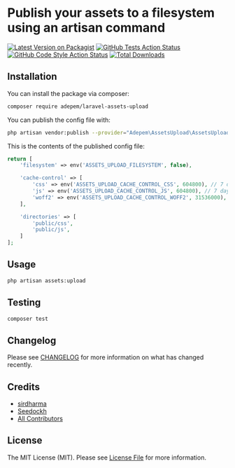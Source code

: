# Publish your assets to a filesystem using an artisan command

[![Latest Version on Packagist](https://img.shields.io/packagist/v/adepem/laravel-assets-upload.svg?style=flat-square)](https://packagist.org/packages/adepem/laravel-assets-upload)
[![GitHub Tests Action Status](https://img.shields.io/github/workflow/status/adepem/laravel-assets-upload/run-tests?label=tests)](https://github.com/adepem/laravel-assets-upload/actions?query=workflow%3Arun-tests+branch%3Amain)
[![GitHub Code Style Action Status](https://img.shields.io/github/workflow/status/adepem/laravel-assets-upload/Check%20&%20fix%20styling?label=code%20style)](https://github.com/adepem/laravel-assets-upload/actions?query=workflow%3A"Check+%26+fix+styling"+branch%3Amain)
[![Total Downloads](https://img.shields.io/packagist/dt/adepem/laravel-assets-upload.svg?style=flat-square)](https://packagist.org/packages/adepem/laravel-assets-upload)

## Installation

You can install the package via composer:

```bash
composer require adepem/laravel-assets-upload
```

You can publish the config file with:
```bash
php artisan vendor:publish --provider="Adepem\AssetsUpload\AssetsUploadServiceProvider" --tag="laravel-assets-upload-config"
```

This is the contents of the published config file:

```php
return [
    'filesystem' => env('ASSETS_UPLOAD_FILESYSTEM', false),

    'cache-control' => [
        'css' => env('ASSETS_UPLOAD_CACHE_CONTROL_CSS', 604800), // 7 days
        'js' => env('ASSETS_UPLOAD_CACHE_CONTROL_JS', 604800), // 7 days
        'woff2' => env('ASSETS_UPLOAD_CACHE_CONTROL_WOFF2', 31536000), // 365 days
    ],

    'directories' => [
        'public/css',
        'public/js',
    ]
];
```

## Usage

```bash
php artisan assets:upload
```

## Testing

```bash
composer test
```

## Changelog

Please see [CHANGELOG](CHANGELOG.md) for more information on what has changed recently.

## Credits

- [sirdharma](https://github.com/sirdharma)
- [Seedockh](https://github.com/Seedockh)
- [All Contributors](../../contributors)

## License

The MIT License (MIT). Please see [License File](LICENSE.md) for more information.
